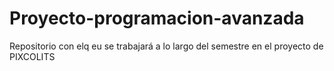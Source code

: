 # Proyecto-programacion-avanzada
 Repositorio con elq eu se trabajará a lo largo del semestre en el proyecto de PIXCOLITS
